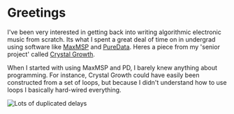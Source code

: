 # Greetings
I've been very interested in getting back into writing algorithmic electronic music from scratch. Its what I spent a great deal of time on in undergrad
using software like [MaxMSP](https://cycling74.com/products/max/) and [PureData](https://puredata.info/). Heres a piece from my 'senior project' called [Crystal Growth](https://soundcloud.com/nickgideo/crystal-growth).  

When I started with using MaxMSP and PD, I barely knew anything about programming. For instance, Crystal Growth could have easily been 
constructed from a set of loops, but because I didn't understand how to use loops I basically hard-wired everything. 

![Lots of duplicated delays]()
